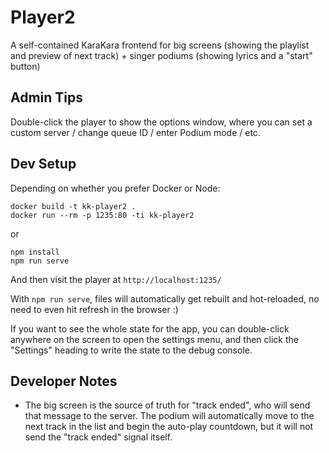 # Player2

A self-contained KaraKara frontend for big screens (showing the
playlist and preview of next track) + singer podiums (showing
lyrics and a "start" button)

## Admin Tips

Double-click the player to show the options window, where you can
set a custom server / change queue ID / enter Podium mode / etc.

## Dev Setup

Depending on whether you prefer Docker or Node:
```
docker build -t kk-player2 .
docker run --rm -p 1235:80 -ti kk-player2
```
or
```
npm install
npm run serve
```

And then visit the player at `http://localhost:1235/`

With `npm run serve`, files will automatically get rebuilt and
hot-reloaded, no need to even hit refresh in the browser :)

If you want to see the whole state for the app, you can double-click
anywhere on the screen to open the settings menu, and then click the
"Settings" heading to write the state to the debug console.

## Developer Notes

- The big screen is the source of truth for "track ended",
  who will send that message to the server. The podium will
  automatically move to the next track in the list and
  begin the auto-play countdown, but it will not send the
  "track ended" signal itself.
